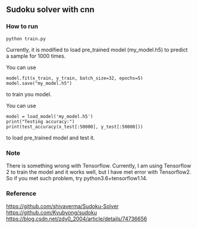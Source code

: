 ## Sudoku solver with cnn
### How to run

```python train.py```

Currently, it is modified to load pre_trained model (my_model.h5) to predict a sample for 1000 times.

You can use 

```
model.fit(x_train, y_train, batch_size=32, epochs=5)
model.save("my_model.h5")
```

to train you model.

You can use 

```
model = load_model('my_model.h5')
print("Testing accuracy:")
print(test_accuracy(x_test[:50000], y_test[:50000]))
```

to load pre_trained model and test it.

### Note

There is something wrong with Tensorflow. Currently, I am using Tensorflow 2 to train the model and it works well, but I have met error with Tensorflow2. So if you met such problem, try python3.6+tensorflow1.14.

### Reference

https://github.com/shivaverma/Sudoku-Solver
https://github.com/Kyubyong/sudoku
https://blog.csdn.net/zdy0_2004/article/details/74736656

